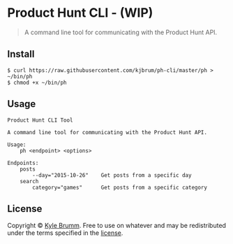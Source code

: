 # Product Hunt CLI - (WIP)

> A command line tool for communicating with the Product Hunt API.


## Install

```
$ curl https://raw.githubusercontent.com/kjbrum/ph-cli/master/ph > ~/bin/ph
$ chmod +x ~/bin/ph
```


## Usage

```
Product Hunt CLI Tool

A command line tool for communicating with the Product Hunt API.

Usage:
    ph <endpoint> <options>

Endpoints:
    posts
        --day="2015-10-26"    Get posts from a specific day
    search
        category="games"      Get posts from a specific category
```


## License

Copyright © [Kyle Brumm](http://kylebrumm.com). Free to use on whatever and may be redistributed under the terms specified in the [license](LICENSE.md).
